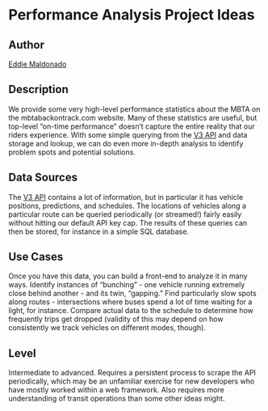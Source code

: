 # Performance Analysis Project Ideas

## Author
[Eddie Maldonado](https://github.com/lemald)

## Description
We provide some very high-level performance statistics about the MBTA on the mbtabackontrack.com website. Many of these statistics are useful, but top-level “on-time performance” doesn’t capture the entire reality that our riders experience. With some simple querying from the [V3 API](https://api-v3.mbta.com/docs/swagger/index.html) and data storage and lookup, we can do even more in-depth analysis to identify problem spots and potential solutions.

## Data Sources
The [V3 API](https://api-v3.mbta.com/docs/swagger/index.html) contains a lot of information, but in particular it has vehicle positions, predictions, and schedules. The locations of vehicles along a particular route can be queried periodically (or streamed!) fairly easily without hitting our default API key cap. The results of these queries can then be stored, for instance in a simple SQL database.

## Use Cases
Once you have this data, you can build a front-end to analyze it in many ways.
Identify instances of “bunching” - one vehicle running extremely close behind another - and its twin, “gapping.”
Find particularly slow spots along routes - intersections where buses spend a lot of time waiting for a light, for instance.
Compare actual data to the schedule to determine how frequently trips get dropped (validity of this may depend on how consistently we track vehicles on different modes, though).

## Level

Intermediate to advanced. Requires a persistent process to scrape the API periodically, which may be an unfamiliar exercise for new developers who have mostly worked within a web framework. Also requires more understanding of transit operations than some other ideas might.
